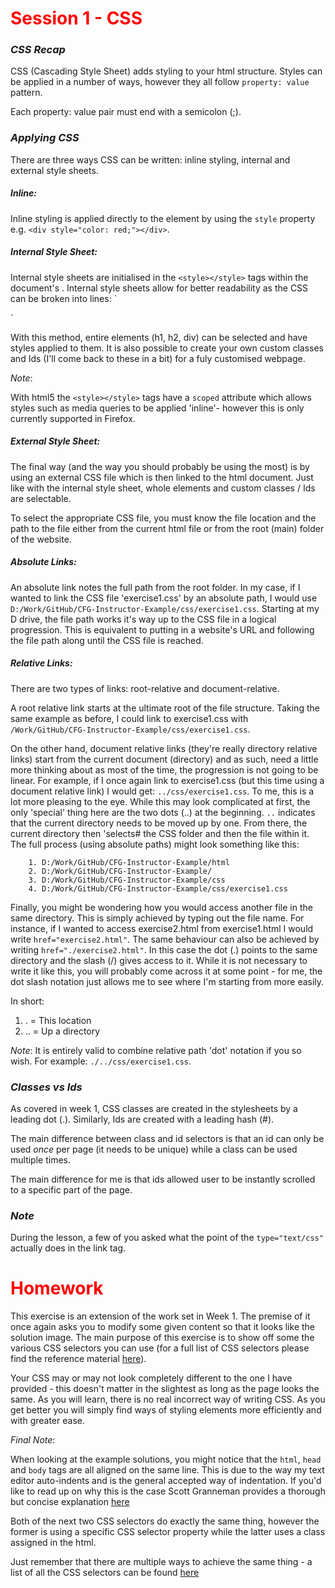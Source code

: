 # Session 1 - CSS
### _CSS Recap_
CSS (Cascading Style Sheet) adds styling to your html structure.
Styles can be applied in a number of ways, however they all follow `property: value` pattern.

Each property: value pair must end with a semicolon (;).

### _Applying CSS_
There are three ways CSS can be written: inline styling, internal and external style sheets.

##### _Inline_:
Inline styling is applied directly to the element by using the `style` property e.g. `<div style="color: red;"></div>`.

##### _Internal Style Sheet_:
Internal style sheets are initialised in the `<style></style>` tags within the document's <head>. Internal style sheets allow for better readability as the CSS can be broken into lines: 
`<head>
	<style>
		h1 {
			color: red;
		}
	</style>
</head>`

With this method, entire elements (h1, h2, div) can be selected and have styles applied to them. It is also possible to create your own custom classes and Ids (I'll come back to these in a bit) for a fuly customised webpage.

_Note_:

With html5 the `<style></style>` tags have a `scoped` attribute which allows styles such as media queries to be applied 'inline'- however this is only currently supported in Firefox.

##### _External Style Sheet_:
The final way (and the way you should probably be using the most) is by using an external CSS file which is then linked to the html document.
Just like with the internal style sheet, whole elements and custom classes / Ids are selectable.

To select the appropriate CSS file, you must know the file location and the path to the file either from the current html file or from the root (main) folder of the website.

##### _Absolute Links_:
An absolute link notes the full path from the root folder.
In my case, if I wanted to link the CSS file 'exercise1.css' by an absolute path, I would use `D:/Work/GitHub/CFG-Instructor-Example/css/exercise1.css`. Starting at my D drive, the file path works it's way up to the CSS file in a logical progression. This is equivalent to putting in a website's URL and following the file path along until the CSS file is reached.


##### _Relative Links_:
There are two types of links: root-relative and document-relative.

A root relative link starts at the ultimate root of the file structure. Taking the same example as before, I could link to exercise1.css with `/Work/GitHub/CFG-Instructor-Example/css/exercise1.css`.

On the other hand, document relative links (they're really directory relative links) start from the current document (directory) and as such, need a little more thinking about as most of the time, the progression is not going to be linear. For example, if I once again link to exercise1.css (but this time using a document relative link) I would get: `../css/exercise1.css`. To me, this is a lot more pleasing to the eye. While this may look  complicated at first, the only 'special' thing here are the two dots (..) at the beginning. `..` indicates that the current directory needs to be moved up by one. From there, the current directory then 'selects# the CSS folder and then the file within it. The full process (using absolute paths) might look something like this:

		1. D:/Work/GitHub/CFG-Instructor-Example/html
		2. D:/Work/GitHub/CFG-Instructor-Example/
		3. D:/Work/GitHub/CFG-Instructor-Example/css
		4. D:/Work/GitHub/CFG-Instructor-Example/css/exercise1.css


Finally, you might be wondering how you would access another file in the same directory. This is simply achieved by typing out the file name. For instance, if I wanted to access exercise2.html from exercise1.html I would write `href="exercise2.html"`. The same behaviour can also be achieved by writing `href="./exercise2.html"`. In this case the dot (.) points to the same directory and the slash (/) gives access to it. While it is not necessary to write it like this, you will probably come across it at some point - for me, the dot slash notation just allows me to see where I'm starting from more easily.

In short:

1. .  = This location
2. .. = Up a directory

_Note_:
It is entirely valid to combine relative path 'dot' notation if you so wish. For example: `./../css/exercise1.css`.

### _Classes vs Ids_
As covered in week 1, CSS classes are created in the stylesheets by a leading dot (.). Similarly, Ids are created with a leading hash (#).

The main difference between class and id selectors is that an id can only be used _once_ per page (it needs to be unique) while a class can be used multiple times.

The main difference for me is that ids allowed user to be instantly scrolled to a specific part of the page.

### _Note_
During the lesson, a few of you asked what the point of the `type="text/css"` actually does in the link tag. 


# Homework
This exercise is an extension of the work set in Week 1. The premise of it once again asks you to modify some given content so that it looks like the solution image. The main purpose of this exercise is to show off some the various CSS selectors you can use (for a full list of CSS selectors please find the reference material [here](https://www.w3schools.com/cssref/css_selectors.asp "CSS Selectors")).

Your CSS may or may not look completely different to the one I have provided - this doesn't matter in the slightest as long as the page looks the same. As you will learn, there is no real incorrect way of writing CSS. As you get better you will simply find ways of styling elements more efficiently and with greater ease. 

_Final Note_:

When looking at the example solutions, you might notice that the `html`, `head` and `body` tags are all aligned on the same line. This is due to the way my text editor auto-indents and is the general accepted way of indentation. If you'd like to read up on why this is the case Scott Granneman provides a thorough but concise explanation [here](https://www.granneman.com/webdev/coding/formatting-and-indenting-your-html/#what-about-the-basic-structure "HTML Indentation")

Both of the next two CSS selectors do exactly the same thing,
however the former is using a specific CSS selector property while the 
latter uses a class assigned in the html.

Just remember that there are multiple ways to achieve the same thing - a list of all the CSS selectors can be found [here](https://www.w3schools.com/cssref/css_selectors.asp "CSS Selectors")
